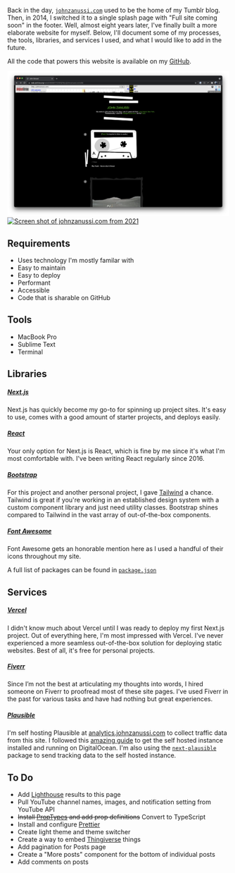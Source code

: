 Back in the day, [`johnzanussi.com`](https://johnzanussi.com) used to be the home of my Tumblr blog. Then, in 2014, I switched it to a single splash page with "Full site coming soon" in the footer. Well, almost eight years later, I've finally built a more elaborate website for myself. Below, I'll document some of my processes, the tools, libraries, and services I used, and what I would like to add in the future.

All the code that powers this website is available on my [GitHub](https://github.com/johnzanussi/johnzanussi.com).

<MDXColumns>

[![Screen shot of johnzanussi.com from 2008](public/assets/pages/README/screenshot-johnzanussi-dot-com-tumblr.png)](https://web.archive.org/web/20080817121815/http://johnzanussi.com/)
[![Screen shot of johnzanussi.com from 2021](public/assets/pages/README/screenshot-johnzanussi-dot-com-splash.png)](https://web.archive.org/web/20210610103313/http://johnzanussi.com/)

</MDXColumns>

## Requirements
* Uses technology I'm mostly familar with
* Easy to maintain
* Easy to deploy
* Performant
* Accessible
* Code that is sharable on GitHub

## Tools
* MacBook Pro
* Sublime Text
* Terminal

## Libraries

##### [Next.js](https://nextjs.org)
Next.js has quickly become my go-to for spinning up project sites. It's easy to use, comes with a good amount of starter projects, and deploys easily.

##### [React](https://reactjs.org)
Your only option for Next.js is React, which is fine by me since it's what I'm most comfortable with. I've been writing React regularly since 2016.

##### [Bootstrap](https://getbootstrap.com/)
For this project and another personal project, I gave [Tailwind](https://tailwindcss.com/) a chance. Tailwind is great if you're working in an established design system with a custom component library and just need utility classes. Bootstrap shines compared to Tailwind in the vast array of out-of-the-box components.

##### [Font Awesome](https://fontawesome.com/)
Font Awesome gets an honorable mention here as I used a handful of their icons throughout my site.

A full list of packages can be found in [`package.json`](https://github.com/johnzanussi/johnzanussi.com/package.json)

## Services

##### [Vercel](https://vercel.com/)
I didn't know much about Vercel until I was ready to deploy my first Next.js project. Out of everything here, I'm most impressed with Vercel. I've never experienced a more seamless out-of-the-box solution for deploying static websites. Best of all, it's free for personal projects.

##### [Fiverr](https://www.fiverr.com/)
Since I’m not the best at articulating my thoughts into words, I hired someone on Fiverr to proofread most of these site pages. I’ve used Fiverr in the past for various tasks and have had nothing but great experiences. 

##### [Plausible](https://plausible.io/)
I'm self hosting Plausible at [analytics.johnzanussi.com](https://analytics.johnzanussi.com/) to collect traffic data from this site. I followed this [amazing guide](https://www.stackovercloud.com/2021/10/28/how-to-install-plausible-analytics-on-ubuntu-20-04/) to get the self hosted instance installed and running on DigitalOcean. I'm also using the [`next-plausible`](https://github.com/4lejandrito/next-plausible) package to send tracking data to the self hosted instance.

## To Do
* Add [Lighthouse](https://developers.google.com/web/tools/lighthouse) results to this page
* Pull YouTube channel names, images, and notification setting from YouTube API
* ~~Install [PropTypes](https://reactjs.org/docs/typechecking-with-proptypes.html) and add prop definitions~~ Convert to TypeScript
* Install and configure [Prettier](https://prettier.io/)
* Create light theme and theme switcher
* Create a way to embed [Thingiverse](https://www.thingiverse.com/) things
* Add pagination for Posts page
* Create a "More posts" component for the bottom of individual posts
* Add comments on posts
